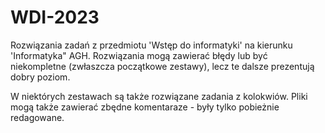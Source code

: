 # WDI-2023
Rozwiązania zadań z przedmiotu 'Wstęp do informatyki' na kierunku 'Informatyka" AGH.
Rozwiązania mogą zawierać błędy lub być niekompletne (zwłaszcza początkowe zestawy), lecz te dalsze prezentują dobry poziom. 

W niektórych zestawach są także rozwiązane zadania z kolokwiów. 
Pliki mogą także zawierać zbędne komentaraze - były tylko pobieżnie redagowane. 
